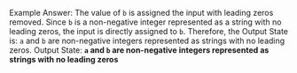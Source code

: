 Example Answer: 
The value of `b` is assigned the input with leading zeros removed. Since `b` is a non-negative integer represented as a string with no leading zeros, the input is directly assigned to `b`. Therefore, the Output State is: `a` and `b` are non-negative integers represented as strings with no leading zeros.
Output State: **`a` and `b` are non-negative integers represented as strings with no leading zeros**